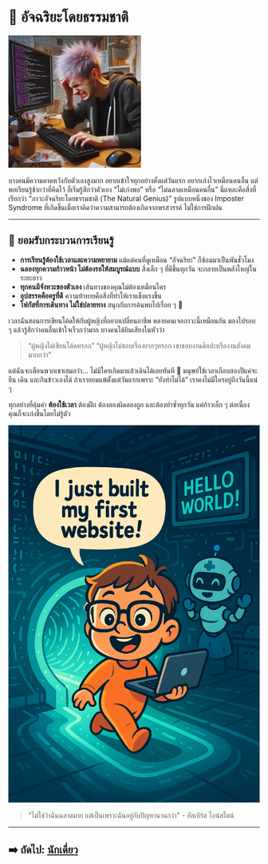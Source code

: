 # 🧠 อัจฉริยะโดยธรรมชาติ

![The Natural Genius](assets/naturalgenius.jpg)

บางคนมีความคาดหวังกับตัวเองสูงมาก อยากเข้าใจทุกอย่างตั้งแต่วันแรก อยากเก่งไวเหมือนคนอื่น แต่พอเรียนรู้ช้ากว่าที่คิดไว้ ก็เริ่มรู้สึกว่าตัวเอง “ไม่เก่งพอ” หรือ “ไม่ฉลาดเหมือนคนอื่น” นี่แหละคือสิ่งที่เรียกว่า “ภาวะอัจฉริยะโดยธรรมชาติ (The Natural Genius)” รูปแบบหนึ่งของ Imposter Syndrome ที่เกิดขึ้นเมื่อเราคิดว่าความสามารถต้องเกิดจากพรสวรรค์ ไม่ใช่การฝึกฝน

---

## 🌟 ยอมรับกระบวนการเรียนรู้

* **การเรียนรู้ต้องใช้เวลาและความพยายาม** แม้แต่คนที่ดูเหมือน “อัจฉริยะ” ก็ซ้อมมาเป็นพันชั่วโมง
* **ฉลองทุกความก้าวหน้า ไม่ต้องรอให้สมบูรณ์แบบ** สิ่งเล็ก ๆ ที่ดีขึ้นทุกวัน จะกลายเป็นพลังใหญ่ในระยะยาว
* **ทุกคนมีจังหวะของตัวเอง** เส้นทางของคุณไม่ต้องเหมือนใคร
* **อุปสรรคคือครูที่ดี** ความท้าทายคือสิ่งที่ทำให้เราแข็งแรงขึ้น
* **โฟกัสที่การเดินทาง ไม่ใช่ปลายทาง** สนุกกับการค้นพบไปเรื่อย ๆ 🌱

เวลาฉันสอนการเขียนโค้ดให้กับผู้หญิงที่อยากเปลี่ยนอาชีพ หลายคนเจอภาวะนี้เหมือนกัน มองไปรอบ ๆ แล้วรู้สึกว่าคนอื่นเข้าใจเร็วกว่ามาก บางคนได้ยินเสียงในหัวว่า
> “ผู้หญิงไม่เขียนโค้ดหรอก”
> “ผู้หญิงไม่ชอบเรื่องยากๆหรอก เขาชอบงานศิลปะหรืองานสังคมมากกว่า”

แต่ฉันจะเตือนพวกเขาเสมอว่า… ไม่มีใครเกิดมาแล้วเดินได้เลยทันที 👶 มนุษย์ใช้เวลาเกือบสองปีแค่จะยืน เดิน และกินข้าวเองได้ ถ้าเรายอมแพ้ตั้งแต่วันแรกเพราะ “ยังทำไม่ได้” เราคงไม่มีใครอยู่ถึงวันนี้แน่ ๆ

ทุกอย่างที่คุ้มค่า **ต้องใช้เวลา** ต้องฝึก ต้องลองผิดลองถูก และต้องทำซ้ำทุกวัน แค่ก้าวเล็ก ๆ ต่อเนื่อง คุณก็จะเก่งขึ้นโดยไม่รู้ตัว


![Creative Learning](assets/walkedout1.png)

> "ไม่ใช่ว่าฉันฉลาดมาก แต่เป็นเพราะฉันอยู่กับปัญหานานกว่า" - อัลเบิร์ต ไอน์สไตน์

---

## ➡️ ถัดไป: [นักเดี่ยว](the-soloist.md)
